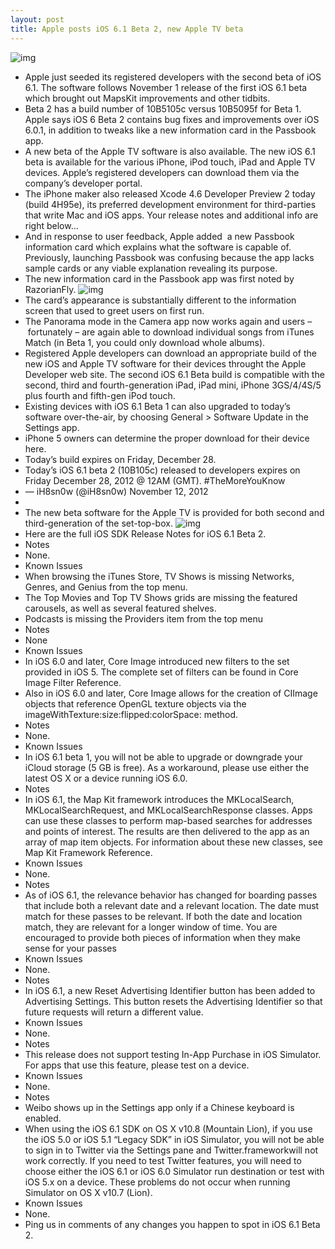 ```yaml
---
layout: post
title: Apple posts iOS 6.1 Beta 2, new Apple TV beta
---
```

![img](http://media.idownloadblog.com/wp-content/uploads/2012/11/iOS-6.1-Beta-2-prompt.jpg)
* Apple just seeded its registered developers with the second beta of iOS 6.1. The software follows November 1 release of the first iOS 6.1 beta which brought out MapsKit improvements and other tidbits.
* Beta 2 has a build number of 10B5105c versus 10B5095f for Beta 1. Apple says iOS 6 Beta 2 contains bug fixes and improvements over iOS 6.0.1, in addition to tweaks like a new information card in the Passbook app.
* A new beta of the Apple TV software is also available. The new iOS 6.1 beta is available for the various iPhone, iPod touch, iPad and Apple TV devices. Apple’s registered developers can download them via the company’s developer portal.
* The iPhone maker also released Xcode 4.6 Developer Preview 2 today (build 4H95e), its preferred development environment for third-parties that write Mac and iOS apps. Your release notes and additional info are right below…
* And in response to user feedback, Apple added  a new Passbook information card which explains what the software is capable of. Previously, launching Passbook was confusing because the app lacks sample cards or any viable explanation revealing its purpose.
* The new information card in the Passbook app was first noted by RazorianFly.
![img](http://media.idownloadblog.com/wp-content/uploads/2012/11/iOS-6.1-Beta-2-Passbook.png)
* The card’s appearance is substantially different to the information screen that used to greet users on first run.
* The Panorama mode in the Camera app now works again and users – fortunately – are again able to download individual songs from iTunes Match (in Beta 1, you could only download whole albums).
* Registered Apple developers can download an appropriate build of the new iOS and Apple TV software for their devices throught the Apple Developer web site. The second iOS 6.1 Beta build is compatible with the second, third and fourth-generation iPad, iPad mini, iPhone 3GS/4/4S/5 plus fourth and fifth-gen iPod touch.
* Existing devices with iOS 6.1 Beta 1 can also upgraded to today’s software over-the-air, by choosing General > Software Update in the Settings app.
* iPhone 5 owners can determine the proper download for their device here.
* Today’s build expires on Friday, December 28.
* Today’s iOS 6.1 beta 2 (10B105c) released to developers expires on Friday December 28, 2012 @ 12AM (GMT). #TheMoreYouKnow
* — iH8sn0w (@iH8sn0w) November 12, 2012
*  
* The new beta software for the Apple TV is provided for both second and third-generation of the set-top-box.
![img](http://media.idownloadblog.com/wp-content/uploads/2012/11/iOS-6.1-Beta-2-download-links.jpg)
* Here are the full iOS SDK Release Notes for iOS 6.1 Beta 2.
* Notes
* None.
* Known Issues
* When browsing the iTunes Store, TV Shows is missing Networks, Genres, and Genius from the top menu.
* The Top Movies and Top TV Shows grids are missing the featured carousels, as well as several featured shelves.
* Podcasts is missing the Providers item from the top menu
* Notes
* None
* Known Issues
* In iOS 6.0 and later, Core Image introduced new filters to the set provided in iOS 5. The complete set of filters can be found in Core Image Filter Reference.
* Also in iOS 6.0 and later, Core Image allows for the creation of CIImage objects that reference OpenGL texture objects via the imageWithTexture:size:flipped:colorSpace: method.
* Notes
* None.
* Known Issues
* In iOS 6.1 beta 1, you will not be able to upgrade or downgrade your iCloud storage (5 GB is free). As a workaround, please use either the latest OS X or a device running iOS 6.0.
* Notes
* In iOS 6.1, the Map Kit framework introduces the MKLocalSearch, MKLocalSearchRequest, and MKLocalSearchResponse classes. Apps can use these classes to perform map-based searches for addresses and points of interest. The results are then delivered to the app as an array of map item objects. For information about these new classes, see Map Kit Framework Reference.
* Known Issues
* None.
* Notes
* As of iOS 6.1, the relevance behavior has changed for boarding passes that include both a relevant date and a relevant location. The date must match for these passes to be relevant. If both the date and location match, they are relevant for a longer window of time. You are encouraged to provide both pieces of information when they make sense for your passes
* Known Issues
* None.
* Notes
* In iOS 6.1, a new Reset Advertising Identifier button has been added to Advertising Settings. This button resets the Advertising Identifier so that future requests will return a different value.
* Known Issues
* None.
* Notes
* This release does not support testing In-App Purchase in iOS Simulator. For apps that use this feature, please test on a device.
* Known Issues
* None.
* Notes
* Weibo shows up in the Settings app only if a Chinese keyboard is enabled.
* When using the iOS 6.1 SDK on OS X v10.8 (Mountain Lion), if you use the iOS 5.0 or iOS 5.1 “Legacy SDK” in iOS Simulator, you will not be able to sign in to Twitter via the Settings pane and Twitter.frameworkwill not work correctly. If you need to test Twitter features, you will need to choose either the iOS 6.1 or iOS 6.0 Simulator run destination or test with iOS 5.x on a device. These problems do not occur when running Simulator on OS X v10.7 (Lion).
* Known Issues
* None.
* Ping us in comments of any changes you happen to spot in iOS 6.1 Beta 2.

